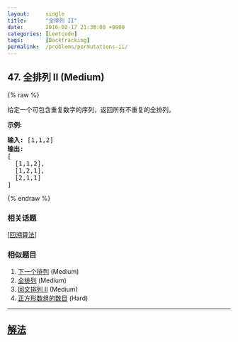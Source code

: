 ```yaml
---
layout:     single
title:      "全排列 II"
date:       2016-02-17 21:30:00 +0800
categories: [Leetcode]
tags:       [Backtracking]
permalink:  /problems/permutations-ii/
---
```


## 47. 全排列 II (Medium)

{% raw %}

<p>给定一个可包含重复数字的序列，返回所有不重复的全排列。</p>

<p><strong>示例:</strong></p>

<pre><strong>输入:</strong> [1,1,2]
<strong>输出:</strong>
[
  [1,1,2],
  [1,2,1],
  [2,1,1]
]</pre>

{% endraw %}

### 相关话题
  [[回溯算法](https://github.com/openset/leetcode/tree/master/tag/backtracking/README.md)]

### 相似题目
  1. [下一个排列](/problems/next-permutation) (Medium)
  1. [全排列](/problems/permutations) (Medium)
  1. [回文排列 II](/problems/palindrome-permutation-ii) (Medium)
  1. [正方形数组的数目](/problems/number-of-squareful-arrays) (Hard)

---

## [解法](https://github.com/openset/leetcode/tree/master/problems/permutations-ii)
